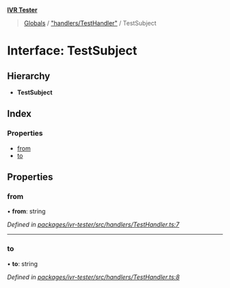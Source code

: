 **[IVR Tester](../README.md)**

> [Globals](../README.md) / ["handlers/TestHandler"](../modules/_handlers_testhandler_.md) / TestSubject

# Interface: TestSubject

## Hierarchy

* **TestSubject**

## Index

### Properties

* [from](_handlers_testhandler_.testsubject.md#from)
* [to](_handlers_testhandler_.testsubject.md#to)

## Properties

### from

•  **from**: string

*Defined in [packages/ivr-tester/src/handlers/TestHandler.ts:7](https://github.com/SketchingDev/ivr-tester/blob/a93dd5f/packages/ivr-tester/src/handlers/TestHandler.ts#L7)*

___

### to

•  **to**: string

*Defined in [packages/ivr-tester/src/handlers/TestHandler.ts:8](https://github.com/SketchingDev/ivr-tester/blob/a93dd5f/packages/ivr-tester/src/handlers/TestHandler.ts#L8)*
